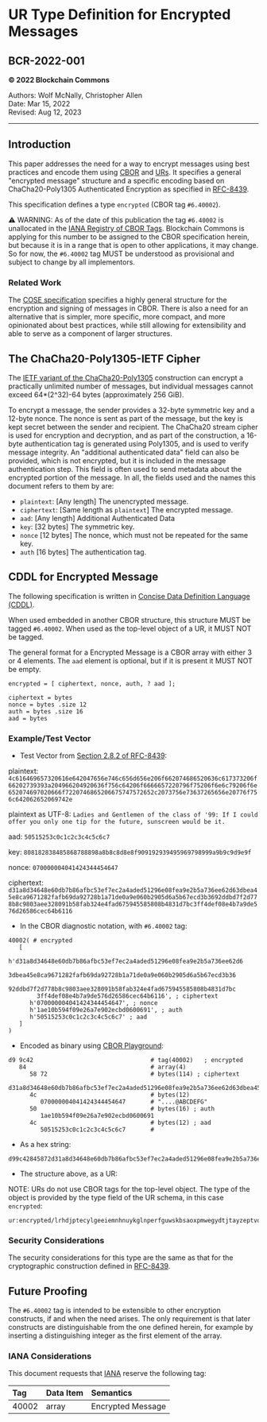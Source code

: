 # UR Type Definition for Encrypted Messages

## BCR-2022-001

**© 2022 Blockchain Commons**

Authors: Wolf McNally, Christopher Allen<br/>
Date: Mar 15, 2022<br/>
Revised: Aug 12, 2023

---

## Introduction

This paper addresses the need for a way to encrypt messages using best practices and encode them using [CBOR](https://cbor.io/) and [URs](https://github.com/BlockchainCommons/Research/blob/master/papers/bcr-2020-005-ur.md). It specifies a general "encrypted message" structure and a specific encoding based on ChaCha20-Poly1305 Authenticated Encryption as specified in [RFC-8439](https://datatracker.ietf.org/doc/html/rfc8439).

This specification defines a type `encrypted` (CBOR tag `#6.40002`).

⚠️ WARNING: As of the date of this publication the tag `#6.40002` is unallocated in the [IANA Registry of CBOR Tags](https://www.iana.org/assignments/cbor-tags/cbor-tags.xhtml). Blockchain Commons is applying for this number to be assigned to the CBOR specification herein, but because it is in a range that is open to other applications, it may change. So for now, the `#6.40002` tag MUST be understood as provisional and subject to change by all implementors.

### Related Work

The [COSE specification](https://datatracker.ietf.org/doc/draft-ietf-cose-rfc8152bis-struct/) specifies a highly general structure for the encryption and signing of messages in CBOR. There is also a need for an alternative that is simpler, more specific, more compact, and more opinionated about best practices, while still allowing for extensibility and able to serve as a component of larger structures.

## The ChaCha20-Poly1305-IETF Cipher

The [IETF variant of the ChaCha20-Poly1305](https://datatracker.ietf.org/doc/html/rfc8439) construction can encrypt a practically unlimited number of messages, but individual messages cannot exceed 64*(2^32)-64 bytes (approximately 256 GiB).

To encrypt a message, the sender provides a 32-byte symmetric key and a 12-byte nonce. The nonce is sent as part of the message, but the key is kept secret between the sender and recipient. The ChaCha20 stream cipher is used for encryption and decryption, and as part of the construction, a 16-byte authentication tag is generated using Poly1305, and is used to verify message integrity. An "additional authenticated data" field can also be provided, which is not encrypted, but it is included in the message authentication step. This field is often used to send metadata about the encrypted portion of the message. In all, the fields used and the names this document refers to them by are:

* `plaintext`: [Any length] The unencrypted message.
* `ciphertext`: [Same length as `plaintext`] The encrypted message.
* `aad`: [Any length] Additional Authenticated Data
* `key`: [32 bytes] The symmetric key.
* `nonce` [12 bytes] The nonce, which must not be repeated for the same key.
* `auth` [16 bytes] The authentication tag.

## CDDL for Encrypted Message

The following specification is written in [Concise Data Definition Language (CDDL)](https://tools.ietf.org/html/rfc8610).

When used embedded in another CBOR structure, this structure MUST be tagged `#6.40002`. When used as the top-level object of a UR, it MUST NOT be tagged.

The general format for a Encrypted Message is a CBOR array with either 3 or 4 elements. The `aad` element is optional, but if it is present it MUST NOT be empty.

```
encrypted = [ ciphertext, nonce, auth, ? aad ];

ciphertext = bytes
nonce = bytes .size 12
auth = bytes .size 16
aad = bytes
```

### Example/Test Vector

* Test Vector from [Section 2.8.2 of RFC-8439](https://datatracker.ietf.org/doc/html/rfc8439#section-2.8.2):

plaintext: `4c616469657320616e642047656e746c656d656e206f662074686520636c617373206f66202739393a204966204920636f756c64206f6666657220796f75206f6e6c79206f6e652074697020666f7220746865206675747572652c2073756e73637265656e20776f756c642062652069742e`

plaintext as UTF-8: `Ladies and Gentlemen of the class of '99: If I could offer you only one tip for the future, sunscreen would be it.`

aad: `50515253c0c1c2c3c4c5c6c7`

key: `808182838485868788898a8b8c8d8e8f909192939495969798999a9b9c9d9e9f`

nonce: `070000004041424344454647`

ciphertext: `d31a8d34648e60db7b86afbc53ef7ec2a4aded51296e08fea9e2b5a736ee62d63dbea45e8ca9671282fafb69da92728b1a71de0a9e060b2905d6a5b67ecd3b3692ddbd7f2d778b8c9803aee328091b58fab324e4fad675945585808b4831d7bc3ff4def08e4b7a9de576d26586cec64b6116`

* In the CBOR diagnostic notation, with `#6.40002` tag:

```
40002( # encrypted
   [
      h'd31a8d34648e60db7b86afbc53ef7ec2a4aded51296e08fea9e2b5a736ee62d6
        3dbea45e8ca9671282fafb69da92728b1a71de0a9e060b2905d6a5b67ecd3b36
        92ddbd7f2d778b8c9803aee328091b58fab324e4fad675945585808b4831d7bc
        3ff4def08e4b7a9de576d26586cec64b6116', ; ciphertext
      h'070000004041424344454647', ; nonce
      h'1ae10b594f09e26a7e902ecbd0600691', ; auth
      h'50515253c0c1c2c3c4c5c6c7' ; aad
   ]
)
```

* Encoded as binary using [CBOR Playground](https://cbor.me):

```
d9 9c42                                 # tag(40002)   ; encrypted
   84                                   # array(4)
      58 72                             # bytes(114) ; ciphertext
         d31a8d34648e60db7b86afbc53ef7ec2a4aded51296e08fea9e2b5a736ee62d63dbea45e8ca9671282fafb69da92728b1a71de0a9e060b2905d6a5b67ecd3b3692ddbd7f2d778b8c9803aee328091b58fab324e4fad675945585808b4831d7bc3ff4def08e4b7a9de576d26586cec64b6116
      4c                                # bytes(12)
         070000004041424344454647       # "....@ABCDEFG"
      50                                # bytes(16) ; auth
         1ae10b594f09e26a7e902ecbd0600691
      4c                                # bytes(12) ; aad
         50515253c0c1c2c3c4c5c6c7       #
```

* As a hex string:

```
d99c42845872d31a8d34648e60db7b86afbc53ef7ec2a4aded51296e08fea9e2b5a736ee62d63dbea45e8ca9671282fafb69da92728b1a71de0a9e060b2905d6a5b67ecd3b3692ddbd7f2d778b8c9803aee328091b58fab324e4fad675945585808b4831d7bc3ff4def08e4b7a9de576d26586cec64b61164c070000004041424344454647501ae10b594f09e26a7e902ecbd06006914c50515253c0c1c2c3c4c5c6c7
```

* The structure above, as a UR:

NOTE: URs do not use CBOR tags for the top-level object. The type of the object is provided by the type field of the UR schema, in this case `encrypted`:

```
ur:encrypted/lrhdjptecylgeeiemnhnuykglnperfguwskbsaoxpmwegydtjtayzeptvoreosenwyidtbfsrnoxhylkptiobglfzszointnmojplucyjsuebknnambddtahtbonrpkbsnfrenmoutrylbdpktlulkmkaxplvldeascwhdzsqddkvezstbkpmwgolplalufdehtsrffhwkuewtmngrknntvwkotdihlntoswgrhscmgsataeaeaefzfpfwfxfyfefgflgdcyvybdhkgwasvoimkbmhdmsbtihnammegsgdgygmgurtsesasrssskswstcfnbpdct
```

### Security Considerations

The security considerations for this type are the same as that for the cryptographic construction defined in [RFC-8439](https://datatracker.ietf.org/doc/html/rfc8439).

## Future Proofing

The `#6.40002` tag is intended to be extensible to other encryption constructs, if and when the need arises. The only requirement is that later constructs are distinguishable from the one defined herein, for example by inserting a distinguishing integer as the first element of the array.

### IANA Considerations

This document requests that [IANA](https://www.iana.org/assignments/cbor-tags/cbor-tags.xhtml) reserve the following tag:

| Tag | Data Item | Semantics |
|:----|:-----|:-----|
| 40002 | array | Encrypted Message |
